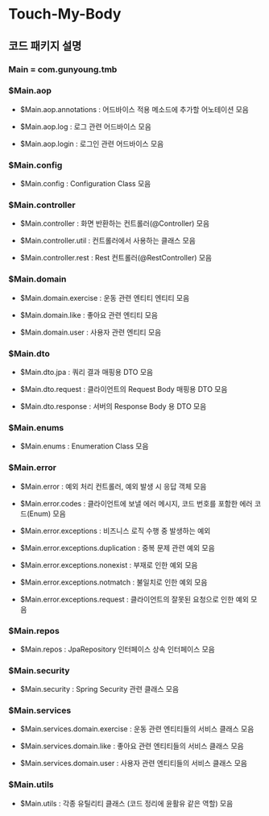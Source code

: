 # Touch-My-Body

## 코드 패키지 설명

### Main = com.gunyoung.tmb

### $Main.aop

- $Main.aop.annotations : 어드바이스 적용 메소드에 추가할 어노테이션 모음

- $Main.aop.log : 로그 관련 어드바이스 모음

- $Main.aop.login : 로그인 관련 어드바이스 모음

### $Main.config

- $Main.config : Configuration Class 모음

### $Main.controller

- $Main.controller : 화면 반환하는 컨트롤러(@Controller) 모음 

- $Main.controller.util : 컨트롤러에서 사용하는 클래스 모음 

- $Main.controller.rest : Rest 컨트롤러(@RestController) 모음 

### $Main.domain

- $Main.domain.exercise : 운동 관련 엔티티 엔티티 모음

- $Main.domain.like : 좋아요 관련 엔티티 모음 

- $Main.domain.user : 사용자 관련 엔티티 모음 

### $Main.dto

- $Main.dto.jpa : 쿼리 결과 매핑용 DTO 모음

- $Main.dto.request : 클라이언트의 Request Body 매핑용 DTO 모음

- $Main.dto.response : 서버의 Response Body 용 DTO 모음

### $Main.enums 

- $Main.enums : Enumeration Class 모음 

### $Main.error 

- $Main.error : 예외 처리 컨트롤러, 예외 발생 시 응답 객체 모음

- $Main.error.codes : 클라이언트에 보낼 에러 메시지, 코드 번호를 포함한 에러 코드(Enum) 모음

- $Main.error.exceptions : 비즈니스 로직 수행 중 발생하는 예외 

- $Main.error.exceptions.duplication : 중복 문제 관련 예외 모음

- $Main.error.exceptions.nonexist : 부재로 인한 예외 모음 

- $Main.error.exceptions.notmatch : 불일치로 인한 예외 모음 

- $Main.error.exceptions.request : 클라이언트의 잘못된 요청으로 인한 예외 모음 

### $Main.repos

- $Main.repos : JpaRepository 인터페이스 상속 인터페이스 모음 

### $Main.security

- $Main.security : Spring Security 관련 클래스 모음

### $Main.services

- $Main.services.domain.exercise : 운동 관련 엔티티들의 서비스 클래스 모음

- $Main.services.domain.like : 좋아요 관련 엔티티들의 서비스 클래스 모음 

- $Main.services.domain.user : 사용자 관련 엔티티들의 서비스 클래스 모음

### $Main.utils

- $Main.utils : 각종 유틸리티 클래스 (코드 정리에 윤활유 같은 역할) 모음 

